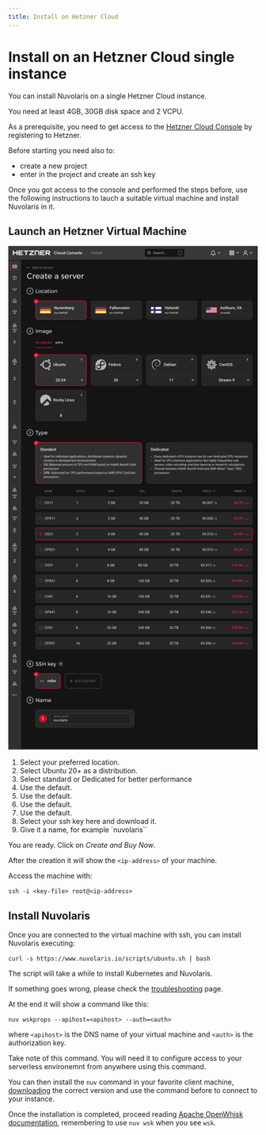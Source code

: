 ```yaml
---
title: Install on Hetzner Cloud
---
```


# Install on an Hetzner Cloud single instance

You can install Nuvolaris on a single Hetzner Cloud instance.

You need at least 4GB, 30GB disk space and 2 VCPU.

As a prerequisite, you need to get access to the [Hetzner Cloud Console](https://console.hetzner.cloud/projects) by registering to Hetzner.

Before starting you need also to:

- create a new project
- enter in the project and create an ssh key 

Once you got access to the console and performed the steps before, use the following instructions to lauch a suitable virtual machine and install Nuvolaris in it.

## Launch an Hetzner Virtual Machine

![](how-to-install-on-hetzner-cloud/install_hetzner_cloud.png)

1. Select your preferred location.
2. Select Ubuntu 20+ as a distribution.
3. Select standard or Dedicated for better performance
4. Use the default.
5. Use the default.
6. Use the default.
7. Use the default.
8. Select your ssh key here and download it.
9. Give it a name, for example `nuvolaris``

You are ready. Click on *Create and Buy Now*.

After the creation it will show the `<ip-address>` of your machine.

Access the machine with:

```
ssh -i <key-file> root@<ip-address>
```

## Install Nuvolaris

Once you are connected to the virtual machine with ssh, you can install Nuvolaris executing:

```
curl -s https://www.nuvolaris.io/scripts/ubuntu.sh | bash
```

The script will take a while to install Kubernetes and Nuvolaris.

If something goes wrong, please check the [troubleshooting](troubleshooting.md) page.

At the end it will show  a command like this:

```
nuv wskprops --apihost=<apihost> --auth=<auth>
```

where `<apihost>` is the DNS name of your virtual machine and `<auth>` is the authorization key.

Take note of this command. You will need it to configure access to your serverless environemnt from anywhere using this command.

You can then install the `nuv` command in your favorite client machine, [downloading](https://github.com/nuvolaris/nuvolaris/releases) the correct version and use the command before to connect to your instance.

Once the installation is completed, proceed reading [Apache OpenWhisk documentation](https://openwhisk.apache.org/documentation.html), remembering to use `nuv wsk` when you see `wsk`.

